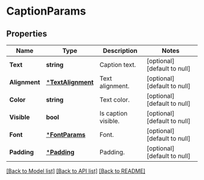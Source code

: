 # CaptionParams

## Properties
Name | Type | Description | Notes
------------ | ------------- | ------------- | -------------
**Text** | **string** | Caption text.  | [optional] [default to null]
**Alignment** | [***TextAlignment**](TextAlignment.md) | Text alignment.  | [optional] [default to null]
**Color** | **string** | Text color.  | [optional] [default to null]
**Visible** | **bool** | Is caption visible.  | [optional] [default to null]
**Font** | [***FontParams**](FontParams.md) | Font.  | [optional] [default to null]
**Padding** | [***Padding**](Padding.md) | Padding.  | [optional] [default to null]

[[Back to Model list]](../README.md#documentation-for-models) [[Back to API list]](../README.md#documentation-for-api-endpoints) [[Back to README]](../README.md)


